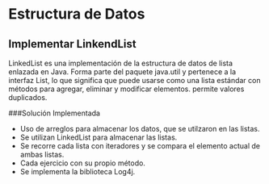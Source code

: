 # Estructura de Datos 

## **Implementar   LinkendList**
LinkedList es una implementación de la estructura de datos de lista enlazada en Java. Forma parte del paquete java.util y pertenece a la interfaz List, lo que significa que puede usarse como una lista estándar con métodos para agregar, eliminar y modificar elementos. permite valores duplicados.

 ###Solución Implementada
 - Uso de arreglos para almacenar los datos, que se utilzaron en las listas.
 - Se utilizan LinkedList para almacenar las listas.
 - Se recorre cada lista con iteradores y se compara el elemento actual de ambas listas.
 - Cada ejercicio con su propio método.
 - Se implementa la biblioteca Log4j.

###
